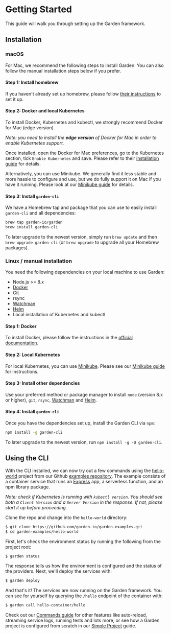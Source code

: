 # Getting Started

This guide will walk you through setting up the Garden framework.


## Installation

### macOS

For Mac, we recommend the following steps to install Garden. You can also follow the manual installation
steps below if you prefer.

#### Step 1: Install homebrew

If you haven't already set up homebrew, please follow [their instructions](https://brew.sh/) to set it up.

#### Step 2: Docker and local Kubernetes
To install Docker, Kubernetes and kubectl, we strongly recommend Docker for Mac (edge version). 

_Note: you need to install the **edge version** of Docker for Mac in 
order to enable Kubernetes support._

Once installed, open the Docker for Mac preferences, go to the Kubernetes section, 
tick `Enable Kubernetes` and save. Please refer to their 
[installation guide](https://docs.docker.com/engine/installation/) for details.

Alternatively, you can use Minikube. We generally find it less stable and more hassle to 
configure and use, but we do fully support it on Mac if you have it running. Please look at our
[Minikube guide](../guides/minikube.md) for details.

#### Step 3: Install `garden-cli`

We have a Homebrew tap and package that you can use to easily install `garden-cli` and all dependencies:

```sh
brew tap garden-io/garden
brew install garden-cli
```

To later upgrade to the newest version, simply run `brew update` and then `brew upgrade garden-cli` 
(or `brew upgrade` to upgrade all your Homebrew packages).


### Linux / manual installation

You need the following dependencies on your local machine to use Garden:

* Node.js >= 8.x
* [Docker](https://docs.docker.com/)
* Git
* rsync
* [Watchman](https://facebook.github.io/watchman/docs/install.html)
* [Helm](https://github.com/kubernetes/helm)
* Local installation of Kubernetes and kubectl

#### Step 1: Docker
To install Docker, please follow the instructions in the [official documentation](https://docs.docker.com/install/).

#### Step 2: Local Kubernetes
For local Kubernetes, you can use [Minikube](https://github.com/kubernetes/minikube). Please see our 
[Minikube guide](../guides/minikube.md) for instructions.

#### Step 3: Install other dependencies

Use your preferred method or package manager to install `node` (version 8.x or higher), `git`, `rsync`, 
[Watchman](https://facebook.github.io/watchman/docs/install.html) and
[Helm](https://github.com/kubernetes/helm).

#### Step 4: Install `garden-cli`

Once you have the dependencies set up, install the Garden CLI via `npm`:

```sh
npm install -g garden-cli
```

To later upgrade to the newest version, run `npm install -g -U garden-cli`.


## Using the CLI

With the CLI installed, we can now try out a few commands using the [hello-world](https://github.com/garden-io/garden-examples/tree/master/hello-world) project from our Github [examples repository](https://github.com/garden-io/garden-examples). The example consists of a container service that runs an [Express](http://expressjs.com/) app, a serverless function, and an npm library package.

_Note: check if Kubernetes is running with `kubectl version`. You should see both a `Client Version` and a `Server Version` in the response. If not, please start it up before proceeding._

Clone the repo and change into the `hello-world`  directory:

```sh
$ git clone https://github.com/garden-io/garden-examples.git
$ cd garden-examples/hello-world
```

First, let's check the environment status by running the following from the project root:

```sh
$ garden status
```

The response tells us how the environment is configured and the status of the providers. Next, we'll deploy the services with:

```sh
$ garden deploy
```

And that's it! The services are now running on the Garden framework. You can see for yourself by querying the `/hello` endpoint of the container with:

```sh
$ garden call hello-container/hello
```

Check out our [Commands guide](../guides/commands.md) for other features like auto-reload, streaming service logs, running tests and lots more, or see how a Garden project is configured from scratch in our [Simple Project](../guides/simple-project.md) guide.
